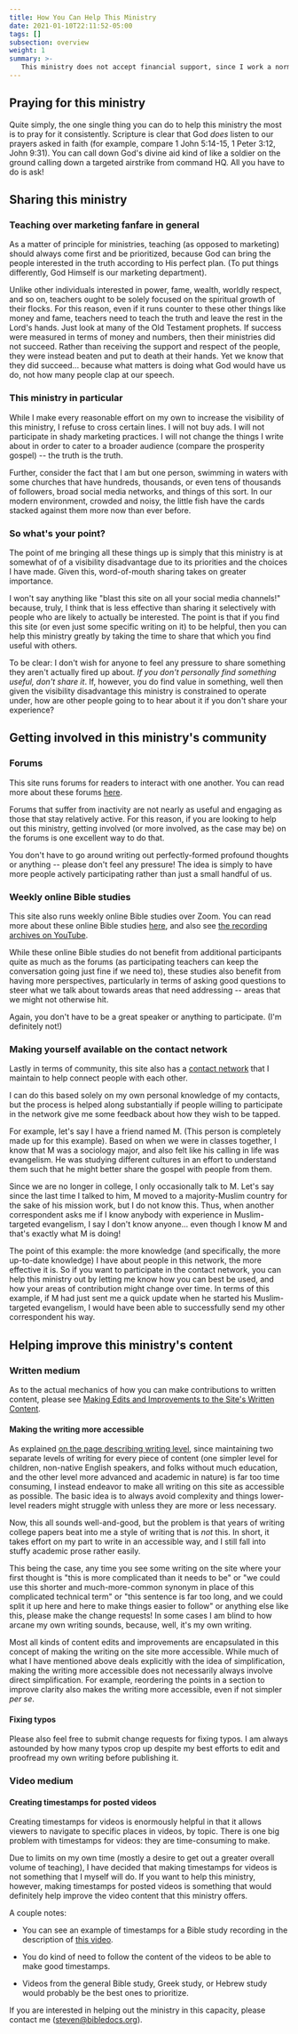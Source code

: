 ```yaml
---
title: How You Can Help This Ministry
date: 2021-01-10T22:11:52-05:00
tags: []
subsection: overview
weight: 1
summary: >-
   This ministry does not accept financial support, since I work a normal job to support myself. Given this fact, what are some other ways in which you can help this ministry? This page sets out to answer this question.
---
```


## Praying for this ministry

Quite simply, the one single thing you can do to help this ministry the most is to pray for it consistently. Scripture is clear that God *does* listen to our prayers asked in faith (for example, compare 1 John 5:14-15, 1 Peter 3:12, John 9:31). You can call down God's divine aid kind of like a soldier on the ground calling down a targeted airstrike from command HQ. All you have to do is ask!

## Sharing this ministry

### Teaching over marketing fanfare in general

As a matter of principle for ministries, teaching (as opposed to marketing) should always come first and be prioritized, because God can bring the people interested in the truth according to His perfect plan. (To put things differently, God Himself is our marketing department).

Unlike other individuals interested in power, fame, wealth, worldly respect, and so on, teachers ought to be solely focused on the spiritual growth of their flocks. For this reason, even if it runs counter to these other things like money and fame, teachers need to teach the truth and leave the rest in the Lord's hands. Just look at many of the Old Testament prophets. If success were measured in terms of money and numbers, then their ministries did not succeed. Rather than receiving the support and respect of the people, they were instead beaten and put to death at their hands. Yet we know that they did succeed... because what matters is doing what God would have us do, not how many people clap at our speech. 

### This ministry in particular

While I make every reasonable effort on my own to increase the visibility of this ministry, I refuse to cross certain lines. I will not buy ads. I will not participate in shady marketing practices. I will not change the things I write about in order to cater to a broader audience (compare the prosperity gospel) -- the truth is the truth.

Further, consider the fact that I am but one person, swimming in waters with some churches that have hundreds, thousands, or even tens of thousands of followers, broad social media networks, and things of this sort. In our modern environment, crowded and noisy, the little fish have the cards stacked against them more now than ever before.

### So what's your point?

The point of me bringing all these things up is simply that this ministry is at somewhat of of a visibility disadvantage due to its priorities and the choices I have made. Given this, word-of-mouth sharing takes on greater importance.

I won't say anything like "blast this site on all your social media channels!" because, truly, I think that is less effective than sharing it selectively with people who are likely to actually be interested. The point is that if you find this site (or even just some specific writing on it) to be helpful, then you can help this ministry greatly by taking the time to share that which you find useful with others.

To be clear: I don't wish for anyone to feel any pressure to share something they aren't actually fired up about. *If you don't personally find something useful, don't share it*. If, however, you do find value in something, well then given the visibility disadvantage this ministry is constrained to operate under, how are other people going to to hear about it if you don't share your experience?

## Getting involved in this ministry's community

### Forums

This site runs forums for readers to interact with one another. You can read more about these forums [here](/site/forums/).

Forums that suffer from inactivity are not nearly as useful and engaging as those that stay relatively active. For this reason, if you are looking to help out this ministry, getting involved (or more involved, as the case may be) on the forums is one excellent way to do that.

You don't have to go around writing out perfectly-formed profound thoughts or anything -- please don't feel any pressure! The idea is simply to have more people actively participating rather than just a small handful of us.

### Weekly online Bible studies

This site also runs weekly online Bible studies over Zoom. You can read more about these online Bible studies [here](/site/online-bible-studies/), and also see [the recording archives on YouTube](https://www.youtube.com/channel/UCFk7khraAKf68DZ5GeYEFIw/playlists). 

While these online Bible studies do not benefit from additional participants quite as much as the forums (as participating teachers can keep the conversation going just fine if we need to), these studies also benefit from having more perspectives, particularly in terms of asking good questions to steer what we talk about towards areas that need addressing -- areas that we might not otherwise hit.

Again, you don't have to be a great speaker or anything to participate. (I'm definitely not!) 

### Making yourself available on the contact network

Lastly in terms of community, this site also has a [contact network](/site/contact-network/) that I maintain to help connect people with each other.

I can do this based solely on my own personal knowledge of my contacts, but the process is helped along substantially if people willing to participate in the network give me some feedback about how they wish to be tapped.

For example, let's say I have a friend named M. (This person is completely made up for this example). Based on when we were in classes together, I know that M was a sociology major, and also felt like his calling in life was evangelism. He was studying different cultures in an effort to understand them such that he might better share the gospel with people from them.

Since we are no longer in college, I only occasionally talk to M.  Let's say since the last time I talked to him, M moved to a majority-Muslim country for the sake of his mission work, but I do not know this. Thus, when another correspondent asks me if I know anybody with experience in Muslim-targeted evangelism, I say I don't know anyone... even though I know M and that's exactly what M is doing! 

The point of this example: the more knowledge (and specifically, the more up-to-date knowledge) I have about people in this network, the more effective it is. So if you want to participate in the contact network, you can help this ministry out by letting me know how you can best be used, and how your areas of contribution might change over time. In terms of this example, if M had just sent me a quick update when he started his Muslim-targeted evangelism, I would have been able to successfully send my other correspondent his way.

## Helping improve this ministry's content

### Written medium

As to the actual mechanics of how you can make contributions to written content, please see [Making Edits and Improvements to the Site's Written Content](/guides/making-effective-use-of-bibledocs/making-edits-and-improvements-to-the-site-s-written-content/).

#### Making the writing more accessible

As explained [on the page describing writing level](/site/writing-level/), since maintaining two separate levels of writing for every piece of content (one simpler level for children, non-native English speakers, and folks without much education, and the other level more advanced and academic in nature) is far too time consuming, I instead endeavor to make all writing on this site as accessible as possible. The basic idea is to always avoid complexity and things lower-level readers might struggle with unless they are more or less necessary.

Now, this all sounds well-and-good, but the problem is that years of writing college papers beat into me a style of writing that is *not* this. In short, it takes effort on my part to write in an accessible way, and I still fall into stuffy academic prose rather easily. 

This being the case, any time you see some writing on the site where your first thought is "this is more complicated than it needs to be" or "we could use this shorter and much-more-common synonym in place of this complicated technical term" or "this sentence is far too long, and we could split it up here and here to make things easier to follow" or anything else like this, please make the change requests! In some cases I am blind to how arcane my own writing sounds, because, well, it's my own writing. 

Most all kinds of content edits and improvements are encapsulated in this concept of making the writing on the site more accessible. While much of what I have mentioned above deals explicitly with the idea of simplification, making the writing more accessible does not necessarily always involve direct simplification. For example, reordering the points in a section to improve clarity also makes the writing more accessible, even if not simpler *per se*.

#### Fixing typos

Please also feel free to submit change requests for fixing typos. I am always astounded by how many typos crop up despite my best efforts to edit and proofread my own writing before publishing it.

### Video medium

#### Creating timestamps for posted videos

Creating timestamps for videos is enormously helpful in that it allows viewers to navigate to specific places in videos, by topic. There is one big problem with timestamps for videos: they are time-consuming to make.

Due to limits on my own time (mostly a desire to get out a greater overall volume of teaching), I have decided that making timestamps for videos is not something that I myself will do. If you want to help this ministry, however, making timestamps for posted videos is something that would definitely help improve the video content that this ministry offers.

A couple notes:

- You can see an example of timestamps for a Bible study recording in the description of [this video](https://www.youtube.com/watch?v=kmzv2hcQUqs&list=PLcqAebKsBWy9NzEhpik-IyU9jycIOw1e9).

- You do kind of need to follow the content of the videos to be able to make good timestamps. 

- Videos from the general Bible study, Greek study, or Hebrew study would probably be the best ones to prioritize.


If you are interested in helping out the ministry in this capacity, please contact me ([steven@bibledocs.org](mailto:steven@bibledocs.org)). 

